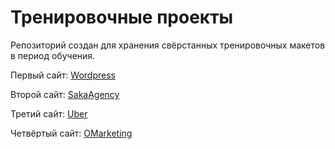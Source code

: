 # Тренировочные проекты

Репозиторий создан для хранения свёрстанных тренировочных макетов в период обучения.

Первый сайт: [Wordpress](https://Twincki.github.io/wordpress/src/)

Второй сайт: [SakaAgency](https://Twincki.github.io/SakaAgency/src/)

Третий сайт: [Uber](https://Twincki.github.io/Uber/src/)

Четвёртый сайт: [OMarketing](https://Twincki.github.io/OMarketing/src/)
